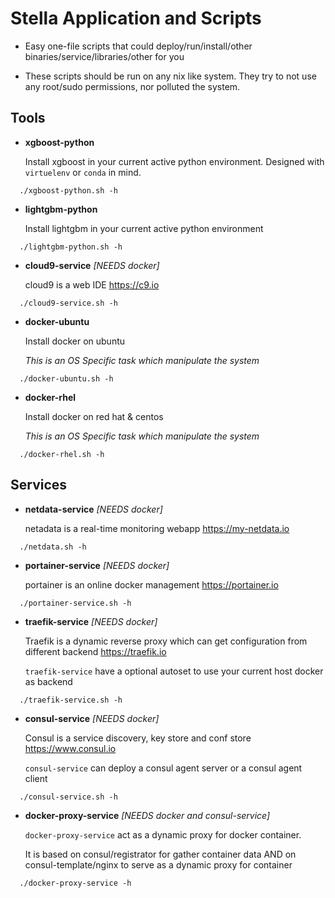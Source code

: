 
# Stella Application and Scripts


* Easy one-file scripts that could deploy/run/install/other binaries/service/libraries/other for you


* These scripts should be run on any nix like system. They try to not use any root/sudo permissions,
nor polluted the system.

## Tools

* **xgboost-python**

  Install xgboost in your current active python environment. Designed with `virtuelenv` or `conda` in mind.
  
```
  ./xgboost-python.sh -h
```

* **lightgbm-python**

  Install lightgbm in your current active python environment

```
  ./lightgbm-python.sh -h
```

* **cloud9-service** *[NEEDS docker]*

  cloud9 is a web IDE
  https://c9.io

```
  ./cloud9-service.sh -h
```

* **docker-ubuntu**

  Install docker on ubuntu

  *This is an OS Specific task which manipulate the system*

```
  ./docker-ubuntu.sh -h
```

* **docker-rhel**

  Install docker on red hat & centos

  *This is an OS Specific task which manipulate the system*

```
  ./docker-rhel.sh -h
```

## Services

* **netdata-service** *[NEEDS docker]*

  netadata is a real-time monitoring webapp
  https://my-netdata.io

```
  ./netdata.sh -h
```

* **portainer-service** *[NEEDS docker]*

  portainer is an online docker management
  https://portainer.io

```
  ./portainer-service.sh -h
```

* **traefik-service** *[NEEDS docker]*

  Traefik is a dynamic reverse proxy which can get configuration from different backend
  https://traefik.io

  `traefik-service` have a optional autoset to use your current host docker as backend

```
  ./traefik-service.sh -h
```

* **consul-service** *[NEEDS docker]*

  Consul is a service discovery, key store and conf store
  https://www.consul.io

  `consul-service` can deploy a consul agent server or a consul agent client

```
  ./consul-service.sh -h
```

* **docker-proxy-service** *[NEEDS docker and consul-service]*

  `docker-proxy-service` act as a dynamic proxy for docker container.

  It is based on consul/registrator for gather container data AND on consul-template/nginx to serve as a dynamic proxy for container

```
  ./docker-proxy-service -h
```
